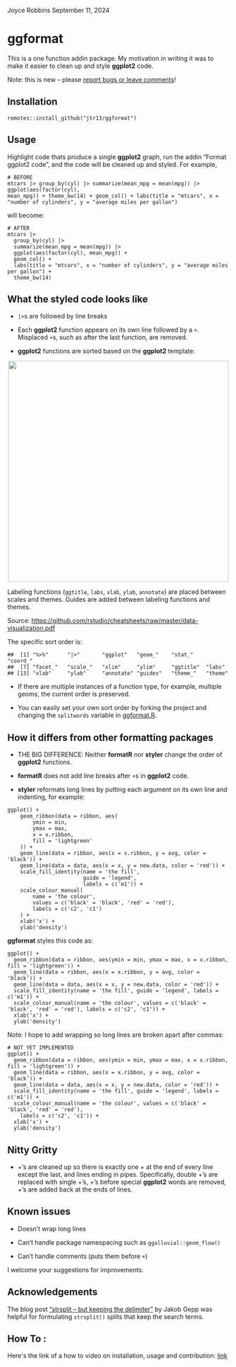 Joyce Robbins
September 11, 2024

# ggformat

This is a one function addin package. My motivation in writing it was to
make it easier to clean up and style **ggplot2** code.

Note: this is new – please [report bugs or leave
comments](https://github.com/jtr13/ggformat/issues/new)!

## Installation

`remotes::install_github("jtr13/ggformat")`

## Usage

Highlight code thats produce a single **ggplot2** graph, run the addin
“Format ggplot2 code”, and the code will be cleaned up and styled. For
example,

    # BEFORE
    mtcars |> group_by(cyl) |> summarize(mean_mpg = mean(mpg)) |> ggplot(aes(factor(cyl),
    mean_mpg)) + theme_bw(14) + geom_col() + labs(title = "mtcars", x = "number of cylinders", y = "average miles per gallon")

will become:

    # AFTER
    mtcars |>
      group_by(cyl) |>
      summarize(mean_mpg = mean(mpg)) |>
      ggplot(aes(factor(cyl), mean_mpg)) +
      geom_col() +
      labs(title = "mtcars", x = "number of cylinders", y = "average miles per gallon") +
      theme_bw(14)

## What the styled code looks like

- `|>`s are followed by line breaks

- Each **ggplot2** function appears on its own line followed by a `+`.
  Misplaced `+`s, such as after the last function, are removed.

- **ggplot2** functions are sorted based on the **ggplot2** template:

<img src="ggplot2template.png" width="500" style="display: block; margin: auto;" />

Labeling functions (`ggtitle`, `labs`, `xlab`, `ylab`, `annotate`) are
placed between scales and themes. Guides are added between labeling
functions and themes.

Source:
<https://github.com/rstudio/cheatsheets/raw/master/data-visualization.pdf>

The specific sort order is:

    ##  [1] "%>%"      "|>"       "ggplot"   "geom_"    "stat_"    "coord_"  
    ##  [7] "facet_"   "scale_"   "xlim"     "ylim"     "ggtitle"  "labs"    
    ## [13] "xlab"     "ylab"     "annotate" "guides"   "theme_"   "theme"

- If there are multiple instances of a function type, for example,
  multiple geoms, the current order is preserved.

- You can easily set your own sort order by forking the project and
  changing the `splitwords` variable in [ggformat.R](R/ggformat.R).

## How it differs from other formatting packages

- THE BIG DIFFERENCE: Neither **formatR** nor **styler** change the
  order of **ggplot2** functions.

- **formatR** does not add line breaks after `+`s in **ggplot2** code.

- **styler** reformats long lines by putting each argument on its own
  line and indenting, for example:

<!-- -->

    ggplot() +
        geom_ribbon(data = ribbon, aes(
            ymin = min,
            ymax = max,
            x = x.ribbon,
            fill = 'lightgreen'
        )) +
        geom_line(data = ribbon, aes(x = x.ribbon, y = avg, color = 'black')) +
        geom_line(data = data, aes(x = x, y = new.data, color = 'red')) +
        scale_fill_identity(name = 'the fill',
                            guide = 'legend',
                            labels = c('m1')) +
        scale_colour_manual(
            name = 'the colour',
            values = c('black' = 'black', 'red' = 'red'),
            labels = c('c2', 'c1')
        ) +
        xlab('x') +
        ylab('density')

**ggformat** styles this code as:

    ggplot() +
      geom_ribbon(data = ribbon, aes(ymin = min, ymax = max, x = x.ribbon, fill = 'lightgreen')) +
      geom_line(data = ribbon, aes(x = x.ribbon, y = avg, color = 'black')) +
      geom_line(data = data, aes(x = x, y = new.data, color = 'red')) +
      scale_fill_identity(name = 'the fill', guide = 'legend', labels = c('m1')) +
      scale_colour_manual(name = 'the colour', values = c('black' = 'black', 'red' = 'red'), labels = c('c2', 'c1')) +
      xlab('x') +
      ylab('density')

Note: I hope to add wrapping so long lines are broken apart after
commas:

    # NOT YET IMPLEMENTED
    ggplot() +
      geom_ribbon(data = ribbon, aes(ymin = min, ymax = max, x = x.ribbon, fill = 'lightgreen')) +
      geom_line(data = ribbon, aes(x = x.ribbon, y = avg, color = 'black')) +
      geom_line(data = data, aes(x = x, y = new.data, color = 'red')) +
      scale_fill_identity(name = 'the fill', guide = 'legend', labels = c('m1')) +
      scale_colour_manual(name = 'the colour', values = c('black' = 'black', 'red' = 'red'),
        labels = c('c2', 'c1')) +
      xlab('x') +
      ylab('density')

## Nitty Gritty

- +’s are cleaned up so there is exactly one + at the end of every line
  except the last, and lines ending in pipes. Specifically, double +’s
  are replaced with single +’s, +’s before special **ggplot2** words are
  removed, +’s are added back at the ends of lines.

## Known issues

- Doesn’t wrap long lines

- Can’t handle package namespacing such as `ggalluvial::geom_flow()`

- Can’t handle comments (puts them before `+`)

I welcome your suggestions for improvements.

## Acknowledgements

The blog post [“strsplit – but keeping the
delimiter”](https://www.statworx.com/de/blog/strsplit-but-keeping-the-delimiter/)
by Jakob Gepp was helpful for formulating `strsplit()` splits that keep
the search terms.

## How To : 
Here's the link of a how to video on installation, usage and contribution: [link](...)


